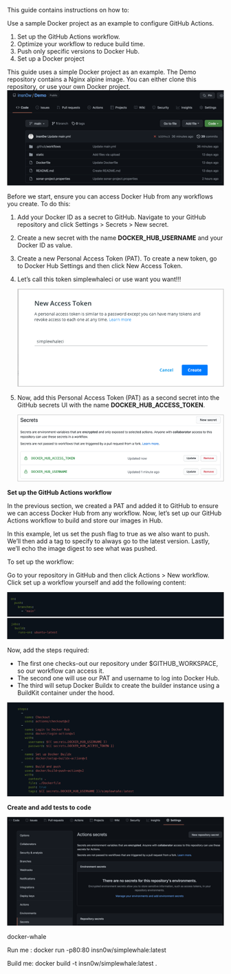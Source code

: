 This guide contains instructions on how to:

Use a sample Docker project as an example to configure GitHub Actions.

 1. Set up the GitHub Actions workflow.
 2. Optimize your workflow to reduce build time.
 3. Push only specific versions to Docker Hub.
 4. Set up a Docker project

This guide uses a simple Docker project as an example. The Demo repository contains a Nginx alpine image. You can either clone this repository, or use your own Docker project.
<img src="images/1.png" wight=200>

Before we start, ensure you can access Docker Hub from any workflows you create. 
To do this:

   1. Add your Docker ID as a secret to GitHub. Navigate to your GitHub repository and click Settings > Secrets > New secret.

   2. Create a new secret with the name **DOCKER_HUB_USERNAME** and your Docker ID as value.

   3. Create a new Personal Access Token (PAT). To create a new token, go to Docker Hub Settings and then click New Access Token.

   4. Let’s call this token simplewhaleci or use want you want!!!


         <img src="images/github-access-token.png">


   5. Now, add this Personal Access Token (PAT) as a second secret into the GitHub secrets UI with the name **DOCKER_HUB_ACCESS_TOKEN**.


         <img src="images/github-secrets.png">
         
         
   **Set up the GitHub Actions workflow**
   
In the previous section, we created a PAT and added it to GitHub to ensure we can access Docker Hub from any workflow. Now, let’s set up our GitHub Actions workflow to build and store our images in Hub.

In this example, let us set the push flag to true as we also want to push. We’ll then add a tag to specify to always go to the latest version. Lastly, we’ll echo the image digest to see what was pushed.

To set up the workflow:

Go to your repository in GitHub and then click Actions > New workflow.
Click set up a workflow yourself and add the following content:      

   <img src="images/2.png">     
   
   
   <img src="images/3.png"> 
   
   
Now, add the steps required:

   - The first one checks-out our repository under $GITHUB_WORKSPACE, so our workflow can access it.
   - The second one will use our PAT and username to log into Docker Hub.
   - The third will setup Docker Buildx to create the builder instance using a BuildKit container under the hood.

   <img src="images/4.png">     


**Create and add tests to code**

   <img src="images/snyk_secret.png">  

docker-whale

Run me : docker run -p80:80 insn0w/simplewhale:latest

Build me: docker build -t insn0w/simplewhale:latest .
